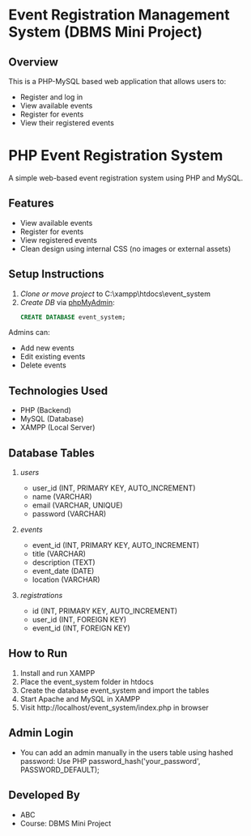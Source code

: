 # Event Registration Management System (DBMS Mini Project)

## Overview
This is a PHP-MySQL based web application that allows users to:
- Register and log in
- View available events
- Register for events
- View their registered events

# PHP Event Registration System

A simple web-based event registration system using PHP and MySQL.

## Features
- View available events
- Register for events
- View registered events
- Clean design using internal CSS (no images or external assets)

## Setup Instructions

1. *Clone or move project* to C:\xampp\htdocs\event_system
2. *Create DB* via [phpMyAdmin](http://localhost/phpmyadmin):
   ```sql
   CREATE DATABASE event_system;

Admins can:
- Add new events
- Edit existing events
- Delete events

## Technologies Used
- PHP (Backend)
- MySQL (Database)
- XAMPP (Local Server)

## Database Tables
1. *users*
   - user_id (INT, PRIMARY KEY, AUTO_INCREMENT)
   - name (VARCHAR)
   - email (VARCHAR, UNIQUE)
   - password (VARCHAR)

2. *events*
   - event_id (INT, PRIMARY KEY, AUTO_INCREMENT)
   - title (VARCHAR)
   - description (TEXT)
   - event_date (DATE)
   - location (VARCHAR)

3. *registrations*
   - id (INT, PRIMARY KEY, AUTO_INCREMENT)
   - user_id (INT, FOREIGN KEY)
   - event_id (INT, FOREIGN KEY)

## How to Run
1. Install and run XAMPP
2. Place the event_system folder in htdocs
3. Create the database event_system and import the tables
4. Start Apache and MySQL in XAMPP
5. Visit http://localhost/event_system/index.php in browser

## Admin Login
- You can add an admin manually in the users table using hashed password:
  Use PHP password_hash('your_password', PASSWORD_DEFAULT);

## Developed By
- ABC
- Course: DBMS Mini Project